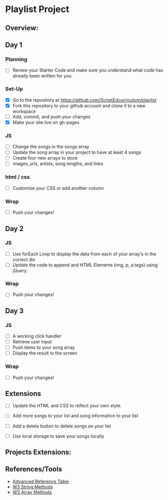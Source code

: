 # Playlist Project

## Overview: 

## Day 1
### Planning
- [ ] Review your Starter Code and make sure you understand what code has already been written for you.
### Set-Up
- [x] Go to the repository at https://github.com/ScriptEdcurriculum/playlist
- [x] Fork this repository to your github account and clone it to a new workspace
- [ ] Add, commit, and push your changes
- [x] Make your site live on gh-pages

### JS
- [ ] Change the songs in the songs array
- [ ] Update the song array in your project to have at least 4 songs
- [ ] Create four new arrays to store
- [ ] images_urls, artists, song lengths, and links
### html / css
- [ ] Customize your CSS or add another column

### Wrap
- [ ] Push your changes!

## Day 2
### JS
- [ ] Use forEach Loop to display the data from each of your array's in the correct div
- [ ] Update the code to append and HTML Elements (img, p, a tags) using jQuery. 
### Wrap
- [ ] Push your changes!


## Day 3
### JS
- [ ] A working click handler
- [ ] Retrieve user input
- [ ] Push items to your song array
- [ ] Display the result to the screen

### Wrap
- [ ] Push your changes!

## Extensions
- [ ] Update the HTML and CSS to reflect your own style.
- [ ] Add more songs to your list and song information to your list
- [ ] Add a delete button to delete songs on your list
- [ ] Use local storage to save your songs locally



## Projects Extensions:

## References/Tools
* [Advanced Reference Table]()
* [W3 String Methods](https://www.w3schools.com/js/js_string_methods.asp)
* [W3 Array Methods](https://www.w3schools.com/js/js_array_methods.asp)
